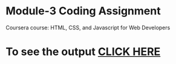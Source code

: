 

# Module-3 Coding Assignment

Coursera course: HTML, CSS, and Javascript for Web Developers

# To see the output [CLICK HERE](https://i-mthakur.github.io/module-3/)


